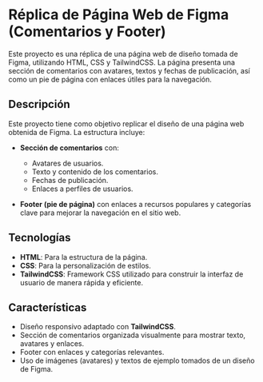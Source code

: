 # Réplica de Página Web de Figma (Comentarios y Footer)

Este proyecto es una réplica de una página web de diseño tomada de Figma, utilizando HTML, CSS y TailwindCSS. La página presenta una sección de comentarios con avatares, textos y fechas de publicación, así como un pie de página con enlaces útiles para la navegación.

## Descripción

Este proyecto tiene como objetivo replicar el diseño de una página web obtenida de Figma. La estructura incluye:

- **Sección de comentarios** con:
  - Avatares de usuarios.
  - Texto y contenido de los comentarios.
  - Fechas de publicación.
  - Enlaces a perfiles de usuarios.

- **Footer (pie de página)** con enlaces a recursos populares y categorías clave para mejorar la navegación en el sitio web.

## Tecnologías

- **HTML**: Para la estructura de la página.
- **CSS**: Para la personalización de estilos.
- **TailwindCSS**: Framework CSS utilizado para construir la interfaz de usuario de manera rápida y eficiente.

## Características

- Diseño responsivo adaptado con **TailwindCSS**.
- Sección de comentarios organizada visualmente para mostrar texto, avatares y enlaces.
- Footer con enlaces y categorías relevantes.
- Uso de imágenes (avatares) y textos de ejemplo tomados de un diseño de Figma.


